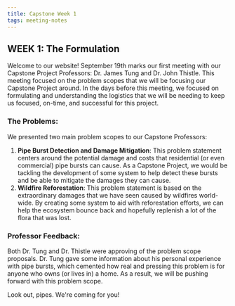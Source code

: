 ```yaml
---
title: Capstone Week 1
tags: meeting-notes
---
```

## WEEK 1: The Formulation
Welcome to our website! September 19th marks our first meeting with our Capstone Project Professors: Dr. James Tung and Dr. John Thistle. This meeting focused on the problem scopes that we will be focusing our Capstone Project around. In the days before this meeting, we focused on formulating and understanding the logistics that we will be needing to keep us focused, on-time, and successful for this project.

### The Problems:
We presented two main problem scopes to our Capstone Professors:
1. **Pipe Burst Detection and Damage Mitigation**: This problem statement centers around the potential damage and costs that residential (or even commercial) pipe bursts can cause. As a Capstone Project, we would be tackling the development of some system to help detect these bursts and be able to mitigate the damages they can cause.
2. **Wildfire Reforestation**: This problem statement is based on the extraordinary damages that we have seen caused by wildfires world-wide. By creating some system to aid with reforestation efforts, we can help the ecosystem bounce back and hopefully replenish a lot of the flora that was lost.

### Professor Feedback:
Both Dr. Tung and Dr. Thistle were approving of the problem scope proposals. Dr. Tung gave some information about his personal experience with pipe bursts, which cemented how real and pressing this problem is for anyone who owns (or lives in) a home. As a result, we will be pushing forward with this problem scope.

Look out, pipes. We're coming for you!
<!--more-->
